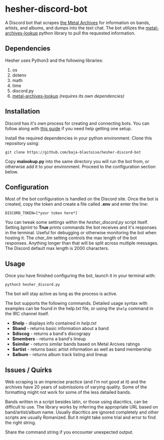 # hesher-discord-bot
A Discord bot that scrapes [the Metal Archives](https://www.metal-archives.com/) for information on bands, artists, and albums, and dumps into the text chat.  The bot utilizes the [metal-archives-lookup](https://github.com/baja-blastoise/metal-archives-lookup) python library to pull the requested information.

## Dependencies
Hesher uses Python3 and the following libraries:
1. os
2. dotenv
3. math
4. time
5. discord.py
6. [metal-archives-lookup](https://github.com/baja-blastoise/metal-archives-lookup) *(requires its own dependencies)*

## Installation
Discord has it's own process for creating and connecting bots.  You can follow along with [this guide](https://discordpy.readthedocs.io/en/stable/discord.html) if you need help getting one setup.

Install the required dependencies in your python environment.  Clone this repository using:

`git clone https://github.com/baja-blastoise/hesher-discord-bot`

Copy **malookup.py** into the same directory you will run the bot from, or otherwise add it to your environment.  Proceed to the configuration section below.

## Configuration
Most of the bot configuration is handled on the Discord site.  Once the bot is created, copy the token and create a file called **.env** and enter the line:
```
DISCORD_TOKEN=[*your token here*]
```

You can tweak some settings within the *hesher_discord.py* script itself.  Setting *bprint* to **True** prints commands the bot receives and it's responses in the terminal.  Useful for debugging or otherwise monitoring the bot when hosting it.  The *char_lim* setting controls the max length of the bot responses.  Anything longer than that will be split across multiple messages.  The Discord default max length is 2000 characters.

## Usage
Once you have finished configuring the bot, launch it in your terminal with:

`python3 hesher_discord.py`

The bot will stay active as long as the process is active.

The bot supports the following commands.  Detailed usage syntax with examples can be found in the help.txt file, or using the `$help` command in the IRC channel itself.
- **$help** - displays info contained in *help.txt*
- **$band** - returns basic information about a band
- **$discog** - returns a band's discograpy
- **$members** - returns a band's lineup
- **$similar** - returns similar bands based on Metal Arcives ratings
- **$artist** - returns basic artist information as well as band membership
- **$album** - returns album track listing and lineup


## Issues / Quirks

Web scraping is an imprecise practice (and I'm not good at it) and the archives have 20 years of submissions of varying quality.  Some of the formatting might not work for some of the less detailed bands.

Bands written in a script besides latin, or those using diacritics, can be difficult to use.  The library works by inferring the appropriate URL based on band/artist/album name.  Usually diacritics are ignored completely and other scripts are usually Romanized.  But it might take some trial and error to find the right string.

Share the command string if you encounter unexpected output.
